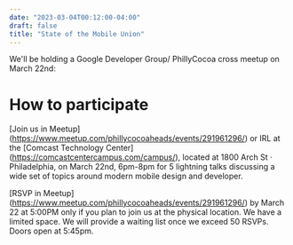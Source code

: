 ```yaml
---
date: "2023-03-04T00:12:00-04:00"
draft: false
title: "State of the Mobile Union"
---
```


We'll be holding a Google Developer Group/ PhillyCocoa cross meetup on March 22nd: 

# How to participate

[Join us in Meetup] (https://www.meetup.com/phillycocoaheads/events/291961296/) or IRL at the [Comcast Technology Center] (https://comcastcentercampus.com/campus/), located at 1800 Arch St · Philadelphia, on March 22nd, 6pm-8pm for 5 lightning talks discussing a wide set of topics around modern mobile design and developer.


[RSVP in Meetup] (https://www.meetup.com/phillycocoaheads/events/291961296/) by March 22 at 5:00PM only if you plan to join us at the physical location. We have a limited space. We will provide a waiting list once we exceed 50 RSVPs. Doors open at 5:45pm.
